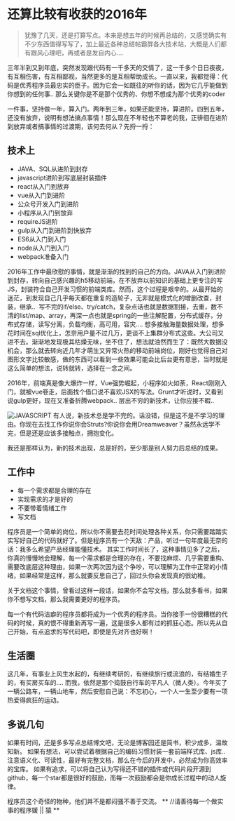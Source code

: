 # 还算比较有收获的2016年

> 犹豫了几天，还是打算写点。本来是想五年的时候再总结的，又感觉确实有不少东西值得写写了，加上最近各种总结帖霸屏各大技术站，大概是人们都有跟风心理吧，再或者是发自内心.... 

三年半到又到年底，突然发现跟代码有一千多天的交情了，这一千多个日日夜夜，有互相伤害，有互相鄙视，当然更多的是互相帮助成长。一直以来，我都觉得：代码是优秀程序员最忠实的臣子。因为它会一如既往的听你的话，因为它几乎能做到你想到的任何事.. 那么关键你是不是那个优秀的、你想不想成为那个优秀的coder

一件事，坚持做一年，算入门。两年到三年，如果还能坚持，算进阶。四到五年，还没有放弃，说明有想法搞点事情！那么现在不年轻也不算老的我，正徘徊在进阶到放弃或者搞事情的过渡期，该何去何从？先捋一捋：

## 技术上
*   JAVA、SQL从进阶到封存
*  javascript进阶到写底层封装插件
* react从入门到放弃
* vue从入门到进阶
* 公众号开发入门到进阶
* 小程序从入门到放弃
* requireJS进阶
* gulp从入门到进阶到快放弃
* ES6从入门到入门
* node从入门到入门
* webpack准备入门

2016年工作中最欣慰的事情，就是渐渐的找到的自己的方向。JAVA从入门到进阶到封存，转向自己感兴趣的h5移动前端，在不放弃以前知识的基础上更专注的写JS，封装符合自己开发习惯的前端类库。然而，这个过程是艰辛的。从最开始的迷茫，到发现自己几乎每天都在重复的造轮子，无非就是模式化的增删改查，封装，继承..  写不完的if/else、try/catch，复杂点话也就是数据割接，去重，数不清的list/map、array，再深一点也就是spring的一些注解配置，分布式缓存，分布式存储，读写分离，负载均衡，高可用，容灾.... 想多接触海量数据处理，想多花时间在sql优化上，怎奈用户量不过几万，更谈不上集群分布式这些。大公司又进不去。渐渐地发现极其枯燥无味，坐不住了，想法就油然而生了：既然大数据没机会，那么就去转向近几年才萌生又异常火热的移动前端岗位，刚好也觉得自己对图形文字比较敏感，做的东西可以看到一些效果可能会比后台更有意思，当时就是这么简单的想法，说转就转，选择在一念之间。

2016年，前端真是像大爆炸一样，Vue强势崛起，小程序如火如荼，React刚刚入门，就被vue卷走，后面找个借口说不喜欢JSX的写法。Grunt才听说时，又看到说gulp更好，现在又准备折腾webpack..  层出不穷的新技术，让你应接不暇..

![JAVASCRIPT](http://upload-images.jianshu.io/upload_images/2166524-898756241910747a.PNG?imageMogr2/auto-orient/strip%7CimageView2/2/w/1240)
有人说，新技术总是学不完的。话没错，但是这不是不学习的理由。你现在去找工作你说你会Struts?你说你会用Dreamweaver？虽然永远学不完，但是还是应该多接触点，拥抱变化。

我还是那样认为，新的技术出现，总是好的，至少那是别人努力后总结的成果。

## 工作中
* 每一个需求都是合理的存在
* 实现需求的才是好的
* 不要带着情绪工作
* 写文档

程序员是一个简单的岗位，所以你不需要去花时间处理各种关系，你只需要踏踏实实写好自己的代码就好了。但是程序员有一个天敌：产品，听过一句年度最无奈的话：我多么希望产品经理能懂技术。
其实工作时间长了，这种事情见多了之后，你真的慢慢地会理解，每一个需求都是合理的存在，不要找麻烦、几乎需要重构、需要改底层这种理由，如果一次两次因为这个争吵，可以理解为工作中正常的小情绪，如果经常是这样，那么就要反思自己了，回过头你会发现真的很幼稚。

关于文档这个事情，曾看过这样一段话，如果你不会写文档，那么就多看书，如果你不想写文档，那么我需要更好的程序员。

每一个有代码洁癖的程序员都将成为一个优秀的程序员。当你接手一份很糟糕的代码的时候，真的恨不得重新再写一遍，这是很多人都有过的抓狂心态。所以先从自己开始，有点追求的写代码吧，即使是先对齐也好啊！

## 生活圈
这几年，有事业上风生水起的，有继续考研的，有继续旅行或流浪的，有结婚生子的，有买房买车的....
而我，依然是那个捣鼓自行车的平凡人（微人类）。今年买了一辆公路车，一辆山地车，然后安慰自己说：不忘初心，一个人一生至少要有一项热爱得疯狂的运动。

## 多说几句
如果有时间，还是多多写点总结博文吧，无论是博客园还是简书，积少成多，温故知新。
如果有想法，可以尝试着根据自己的编码习惯封装一套前端样式库、js库.. 注意语义化、可读性，最好有完整文档，那么在今后的开发中，必然成为你高效率的宝库。
如果有追求，可以将自己认为写得还不错的插件或代码片段开源到github，每一个star都是很好的鼓励，而每一次鼓励都会是你成长过程中的动人旋律。

程序员这个奇怪的物种，他们并不是都闷骚不善于交流。
** //请善待每一个做实事的程序媛 || 猿 **
